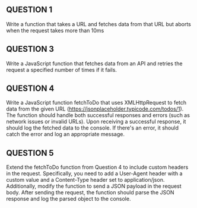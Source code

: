 ## QUESTION 1
Write a function that takes a URL and fetches data from that URL but aborts when the request takes more than 10ms

## QUESTION 3
Write a JavaScript function that fetches data from an API and retries the request a specified number of times if it fails.

## QUESTION 4

Write a JavaScript function fetchToDo that uses XMLHttpRequest to fetch data from the given URL (https://jsonplaceholder.typicode.com/todos/1). The function should handle both successful responses and errors (such as network issues or invalid URLs). Upon receiving a successful response, it should log the fetched data to the console. If there's an error, it should catch the error and log an appropriate message.

## QUESTION 5

Extend the fetchToDo function from Question 4 to include custom headers in the request. Specifically, you need to add a User-Agent header with a custom value and a Content-Type header set to application/json. Additionally, modify the function to send a JSON payload in the request body. After sending the request, the function should parse the JSON response and log the parsed object to the console.


